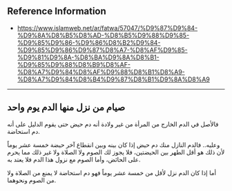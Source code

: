 ## Reference Information

- https://www.islamweb.net/ar/fatwa/57047/%D9%87%D9%84-%D9%8A%D8%B5%D8%AD-%D8%B5%D9%88%D9%85-%D9%85%D9%86-%D9%86%D8%B2%D9%84-%D9%85%D9%86%D9%87%D8%A7-%D8%AF%D9%85-%D9%81%D9%8A-%D8%BA%D9%8A%D8%B1-%D9%85%D9%88%D8%B9%D8%AF-%D8%A7%D9%84%D8%AF%D9%88%D8%B1%D8%A9-%D8%A7%D9%84%D8%B4%D9%87%D8%B1%D9%8A%D8%A9

---
## صيام من نزل منها الدم يوم واحد

فالأصل في الدم الخارج من المرأة من غير ولادة أنه دم حيض حتى يقوم الدليل على أنه دم استحاضة.

وعليه.. فالدم النازل منك دم حيض إذا كان بينه وبين انقطاع آخر حيضة خمسة عشر يوماً لأن ذلك هو أقل الطهر بين الحيضتين، فلا يجوز لك الصوم ولا الصلاة ولا غير ذلك مما يحرم على الحائض، وأما الصوم مع نزول هذا الدم فلا يعتد به.

أما إذا كان الدم نزل لأقل من خمسة عشر يوماً فهو دم استحاضة لا يمنع من الصلاة ولا من الصوم ونحوهما.